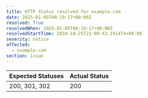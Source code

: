 ```yaml
---
title: HTTP Status resolved for example.com
date: 2025-01-05T00:19:17+00:00Z
resolved: True
resolvedWhen: 2025-01-05T00:19:17+00:00Z
resolvedStartTime: 2024-10-25T21:09:43.191474+00:00
severity: notice
affected:
  - example.com
section: issue
---
```


| Expected Statuses | Actual Status  |
|-------------------|----------------|
| 200, 301, 302 | 200 |
